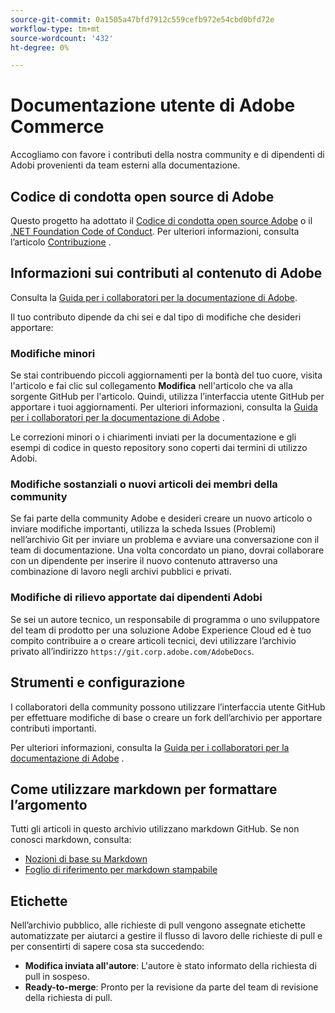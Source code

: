 ```yaml
---
source-git-commit: 0a1505a47bfd7912c559cefb972e54cbd0bfd72e
workflow-type: tm+mt
source-wordcount: '432'
ht-degree: 0%

---
```

# Documentazione utente di Adobe Commerce

Accogliamo con favore i contributi della nostra community e di dipendenti di Adobi provenienti da team esterni alla documentazione.

## Codice di condotta open source di Adobe

Questo progetto ha adottato il [Codice di condotta open source Adobe](code-of-conduct.md) o il [.NET Foundation Code of Conduct](https://dotnetfoundation.org/code-of-conduct). Per ulteriori informazioni, consulta l’articolo [Contribuzione](contributing.md) .

## Informazioni sui contributi al contenuto di Adobe

Consulta la [Guida per i collaboratori per la documentazione di Adobe](https://docs.adobe.com/content/help/en/contributor/contributor-guide/introduction.html).

Il tuo contributo dipende da chi sei e dal tipo di modifiche che desideri apportare:

### Modifiche minori

Se stai contribuendo piccoli aggiornamenti per la bontà del tuo cuore, visita l&#39;articolo e fai clic sul collegamento **Modifica** nell&#39;articolo che va alla sorgente GitHub per l&#39;articolo. Quindi, utilizza l’interfaccia utente GitHub per apportare i tuoi aggiornamenti. Per ulteriori informazioni, consulta la [Guida per i collaboratori per la documentazione di Adobe](https://docs.adobe.com/content/help/en/contributor/contributor-guide/introduction.html) .

Le correzioni minori o i chiarimenti inviati per la documentazione e gli esempi di codice in questo repository sono coperti dai termini di utilizzo Adobi.

### Modifiche sostanziali o nuovi articoli dei membri della community

Se fai parte della community Adobe e desideri creare un nuovo articolo o inviare modifiche importanti, utilizza la scheda Issues (Problemi) nell’archivio Git per inviare un problema e avviare una conversazione con il team di documentazione. Una volta concordato un piano, dovrai collaborare con un dipendente per inserire il nuovo contenuto attraverso una combinazione di lavoro negli archivi pubblici e privati.

<!--
If you submit a pull request with significant changes to documentation and code examples, you'll see a message in the pull request asking you to submit an online contribution license agreement (CLA). We need you to complete the online form before we can review your pull request.
-->

### Modifiche di rilievo apportate dai dipendenti Adobi

Se sei un autore tecnico, un responsabile di programma o uno sviluppatore del team di prodotto per una soluzione Adobe Experience Cloud ed è tuo compito contribuire a o creare articoli tecnici, devi utilizzare l’archivio privato all’indirizzo `https://git.corp.adobe.com/AdobeDocs`.

<!--Employees from other parts of the Adobe world should use the public repo for minor updates.-->

## Strumenti e configurazione

I collaboratori della community possono utilizzare l’interfaccia utente GitHub per effettuare modifiche di base o creare un fork dell’archivio per apportare contributi importanti.

Per ulteriori informazioni, consulta la [Guida per i collaboratori per la documentazione di Adobe](https://docs.adobe.com/content/help/en/contributor/contributor-guide/introduction.html) .

## Come utilizzare markdown per formattare l’argomento

Tutti gli articoli in questo archivio utilizzano markdown GitHub. Se non conosci markdown, consulta:

* [Nozioni di base su Markdown](https://help.github.com/articles/getting-started-with-writing-and-formatting-on-github/)
* [Foglio di riferimento per markdown stampabile](https://guides.github.com/pdfs/markdown-cheatsheet-online.pdf)

## Etichette

Nell’archivio pubblico, alle richieste di pull vengono assegnate etichette automatizzate per aiutarci a gestire il flusso di lavoro delle richieste di pull e per consentirti di sapere cosa sta succedendo:

* **Modifica inviata all&#39;autore**: L&#39;autore è stato informato della richiesta di pull in sospeso.
* **Ready-to-merge**: Pronto per la revisione da parte del team di revisione della richiesta di pull.
